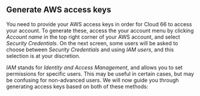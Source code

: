 ## Generate AWS access keys

You need to provide your AWS access keys in order for Cloud 66 to access your account. To generate these, access the your account menu by clicking _Account name_ in the top right corner of your AWS account, and select _Security Credentials_. On the next screen, some users will be asked to choose between _Security Credentials_ and using _IAM users_, and this selection is at your discretion. 

_IAM_ stands for _Identity and Access Management_, and allows you to set permissions for specific users. This may be useful in certain cases, but may be confusing for non-advanced users. We will now guide you through generating access keys based on both of these methods:

